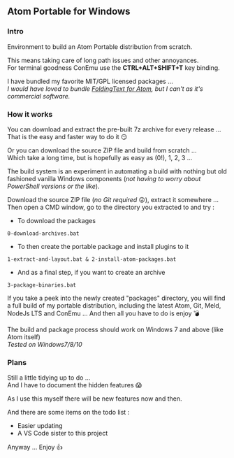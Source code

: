 ## Atom Portable for Windows
### Intro
Environment to build an Atom Portable distribution from scratch.

This means taking care of long path issues and other annoyances.  
For terminal goodness ConEmu use the **CTRL+ALT+SHIFT+T** key binding.

I have bundled my favorite MIT/GPL licensed packages ...  
*I would have loved to bundle [FoldingText for Atom](https://atom.io/packages/foldingtext-for-atom), but I can't as it's commercial software.*

### How it works
You can download and extract the pre-built 7z archive for every release ...  
That is the easy and faster way to do it :smirk:

Or you can download the source ZIP file and build from scratch ...  
Which take a long time, but is hopefully as easy as (0!), 1, 2, 3 ...

The build system is an experiment in automating a build with nothing but old fashioned vanilla Windows components (*not having to worry about PowerShell versions or the like*).

Download the source ZIP file (*no Git required* :stuck_out_tongue_winking_eye:), extract it somewhere ...  
Then open a CMD window, go to the directory you extracted to and try :

- To download the packages   
```
0-download-archives.bat
```
- To then create the portable package and install plugins to it  
```
1-extract-and-layout.bat & 2-install-atom-packages.bat
```
- And as a final step, if you want to create an archive  
```
3-package-binaries.bat
```

If you take a peek into the newly created "packages" directory, you will find a full build of my portable distribution, including the latest Atom, Git, Meld, NodeJs LTS and ConEmu ... And then all you have to do is enjoy :bomb:

The build and package process should work on Windows 7 and above (like Atom itself)  
*Tested on Windows7/8/10*

### Plans

Still a little tidying up to do ...  
And I have to document the hidden features :scream:  

As I use this myself there will be new features now and then.

And there are some items on the todo list :
- Easier updating
- A VS Code sister to this project

Anyway ... 
Enjoy :thumbsup:
